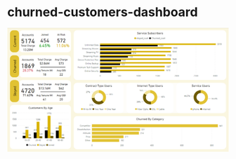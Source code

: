 # churned-customers-dashboard
![Dashboard  Overview](https://github.com/waleed-analyst/churned-customers-dashboard/blob/main/dashboard%20overview.png)
